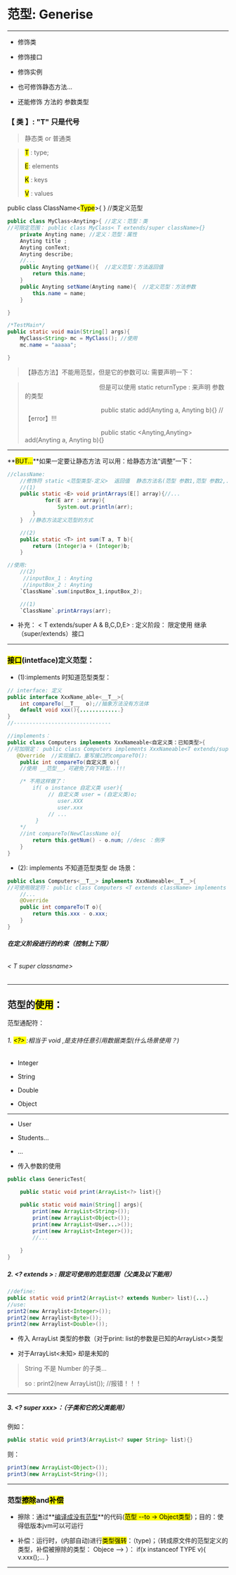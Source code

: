 # 范型: Generise

---

- 修饰类

- 修饰接口

- 修饰实例

- 也可修饰静态方法...

- 还能修饰 方法的 参数类型

### 【 类 】: "T" 只是代号

> 静态类 or 普通类

> <mark>T</mark> : type;
> 
> <mark>E</mark>: elements
> 
> <mark>K</mark> : keys
> 
> <mark>V</mark> : values

public class ClassName<<mark>Type</mark>>{ }  //类定义范型

```java
public class MyClass<Anyting>{ //定义：范型：类
//可限定范围： public class MyClass< T extends/super className>{}
    private Anyting name; //定义：范型：属性
    Anyting title ;
    Anyting conText;
    Anyting describe;
    //...    
    public Anyting getName(){  //定义范型：方法返回值
        return this.name;
    }
    public Anyting setName(Anyting name){  //定义范型：方法参数
        this.name = name;
    }

}

/*TestMain*/
public static void main(String[] args){
    MyClass<String> mc = MyClass(); //使用
    mc.name = "aaaaa";

}
```

> 【静态方法】不能用范型，但是它的参数可以: 需要声明一下：

>                                            但是可以使用  static <T> returnType : 来声明 参数的类型
> 
>                                             public static add(Anyting a, Anyting b){}  //【error】!!!
> 
>                                             public static <Anyting,Anyting> add(Anyting a, Anyting b){}

---



**<mark>BUT...</mark>**如果一定要让静态方法 可以用：给静态方法“调整”一下：

```java
//className:
    //修饰符 static <范型类型-定义>  返回值  静态方法名(范型 参数1,范型 参数2,...) 
    //(1)
    public static <E> void printArrays(E[] array){//...
            for(E arr : array){
                System.out.println(arr);
        }
    }  //静态方法定义范型的方式

    //(2)
    public static <T> int sum(T a, T b){
        return (Integer)a + (Integer)b;
    }

//使用:
    //(2)
     //inputBox_1 : Anyting
     //inputBox_2 : Anyting
    `ClassName`.sum(inputBox_1,inputBox_2);

    //(1)
    `ClassName`.printArrays(arr);
```





- 补充： < T extends/super A & B,C,D,E>   :  定义阶段： 限定使用 继承（super/extends）接口 

---



### <mark>接口</mark>(intetface)定义范型：

- (1):implements 时知道范型类型：

```java
// interface: 定义
public interface XxxName_able<__T__>{
    int compareTo(__T__  o);//抽象方法没有方法体
    default void xxx(){.............}
}
//-------------------------------

//implements：
public class Computers implements XxxNameable<自定义类：已知类型>{
//可加限定： public class Computers implements XxxNameable<T extends/super 自定义类>{
   @Override  //实现接口，重写接口的compareTO():
    public int compareTo(自定义类 o){
    //使用 __范型__，可避免了向下转型..!!!

    /* 不用这样做了：
        if( o instance 自定义类 user){
             // 自定义类 user = (自定义类)o;
                user.XXX
                user.xxx
             // ...
         }
    */
    //int compareTo(NewClassName o){
        return this.getNum() - o.num; //desc ：倒序
    } 
}
```

- (2): implements 不知道范型类型 de 场景：

```java
public class Computers<__T__> implements XxxNameable<__T__>{
//可使用限定符： public class Computers <T extends className> implements xx<...>{}
    //...
    @Override
    public int compareTo(T o){
        return this.xxx - o.xxx;
    }
}
```

##### 在定义阶段进行的约束（控制上下限）

###### <T extends classname>

###### < T super classname>



---

## 范型的<mark>使用</mark>：

范型通配符：

###### 1.  <mark> <?> </mark> :相当于 void ,是支持任意引用数据类型(什么场景使用？)

- Integer

- String

- Double

- Object

- ---------------

- User

- Students...

- ...

- 传入参数的使用



```java
public class GenericTest{
    
    public static void print(ArrayList<?> list){}

    public static void main(String[] args){
        print(new ArrayList<String>());
        print(new ArrayList<Object>());
        print(new ArrayList<User...>());
        print(new ArrayList<Integer>());
        //...
        
    }
}
```

##### 2.  <? extends > : 限定可使用的范型范围（父类及以下能用）

```java
//define:
public static void print2(ArrayList<? extends Number> list){...}
//use:
print2(new Arraylist<Integer>());
print2(new Arraylist<Byte>());
print2(new Arraylist<Double>());
```

- 传入 ArrayList 类型的参数（对于print: list的参数是已知的ArrayList<>类型

- 对于ArrayList<未知> 却是未知的

> String 不是 Number 的子类...
> 
> so : print2(new ArrayList<String>()); //报错！！！

---



##### 3.  <? super xxx>：（子类和它的父类能用）

例如：

```java
public static void print3(ArrayList<? super String> list){}
```

则：

```java
print3(new ArrayList<Object>());
print3(new ArrayList<String>());
```



---------



### 范型<mark>擦除</mark>and<mark>补偿</mark>

- 擦除：通过**<u>编译成没有范型</u>**的代码(<mark>范型  --to -> Object类型</mark>)；目的：使得低版本jvm可以可运行

- 补偿：运行时，(内部自动)进行<mark>类型强转</mark>：（type)；（转成原文件的范型定义的类型，补偿被擦除的类型： Objece --> <TYPE>   ）： if(x instanceof   TYPE   v){ v.xxx();... }

---
